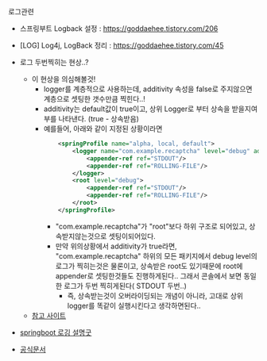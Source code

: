 로그관련

- 스프링부트 Logback 설정 : https://goddaehee.tistory.com/206
- [LOG] Log4j, LogBack 정리 : https://goddaehee.tistory.com/45

- 로그 두번찍히는 현상..?
  - 이 현상을 의심해볼것!
    - logger를 계층적으로 사용하는데, additivity 속성을 false로 주지않으면 계층으로 셋팅한 갯수만큼 찍힌다..!
    - additivity는 default값이 true이고, 상위 Logger로 부터 상속을 받을지여부를 나타낸다. (true - 상속받음)
    - 예를들어, 아래와 같이 지정된 상황이라면
        ```xml
            <springProfile name="alpha, local, default">
                <logger name="com.example.recaptcha" level="debug" additivity="false">
                    <appender-ref ref="STDOUT"/>
                    <appender-ref ref="ROLLING-FILE"/>
                </logger>
                <root level="debug">
                    <appender-ref ref="STDOUT"/>
                    <appender-ref ref="ROLLING-FILE"/>
                </root>
            </springProfile>
        ```
      - "com.example.recaptcha"가 "root"보다 하위 구조로 되어있고, 상속받지않는것으로 셋팅이되어있다.
      - 만약 위의상황에서 additivity가 true라면, "com.example.recaptcha" 하위의 모든 패키지에서 debug level의 로그가 찍히는것은 물론이고, 상속받은 root도 있기때문에 root에 appender로 셋팅한것들도 진행하게된다.. 그래서 콘솔에서 보면 동일한 로그가 두번 찍히게된다( STDOUT 두번..)
        - 즉, 상속받는것이 오버라이딩되는 개념이 아니라, 고대로 상위 logger를 똑같이 실행시킨다고 생각하면된다..
  - [참고 사이트](https://thinkwarelab.wordpress.com/2016/11/18/java%EC%97%90%EC%84%9C-logback%EC%9D%84-%EC%9D%B4%EC%9A%A9%ED%95%9C-%EB%A1%9C%EA%B9%85logging-%EC%82%AC%EC%9A%A9%EB%B2%95/)



- [springboot 로깅 설명굿](https://www.baeldung.com/spring-boot-logging)
- [공식문서](https://docs.spring.io/spring-boot/docs/current/reference/html/features.html#features.logging)